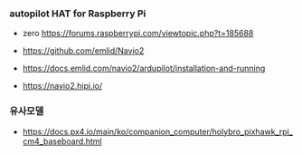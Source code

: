 

### autopilot HAT for Raspberry Pi


- zero  https://forums.raspberrypi.com/viewtopic.php?t=185688


- https://github.com/emlid/Navio2

- https://docs.emlid.com/navio2/ardupilot/installation-and-running

- https://navio2.hipi.io/





### 유사모델


-   https://docs.px4.io/main/ko/companion_computer/holybro_pixhawk_rpi_cm4_baseboard.html




